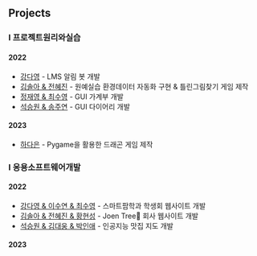 ## Projects

### I 프로젝트원리와실습
#### 2022
- [강다영](https://github.com/riverallzero/LmsNotionBot) - LMS 알림 봇 개발
- [김솔아 & 전혜진](https://github.com/ffe4el/2022-1-final-project) - 원예실습 환경데이터 자동화 구현 & 틀린그림찾기 게임 제작
- [정재영 & 최수영](https://github.com/jungjae0/GUI_Moneymanger_2022) - GUI 가계부 개발
- [석승원 & 송주연](https://github.com/EthanSeok/diary) - GUI 다이어리 개발

#### 2023
- [하다은](https://github.com/danuni29/final-project) - Pygame을 활용한 드래곤 게임 제작

### I 응용소프트웨어개발
#### 2022
- [강다영 & 이수연 & 최수영](https://github.com/riverallzero/CouncilWebsite) - 스마트팜학과 학생회 웹사이트 개발
- [김솔아 & 전혜진 & 황현성](https://github.com/ffe4el/DJango_sola) - Joen Tree🌲 회사 웹사이트 개발
- [석승원 & 김대웅 & 박인애](https://ethanseok.github.io/projects/2022/12/20/softeng/) - 인공지능 맛집 지도 개발

#### 2023
